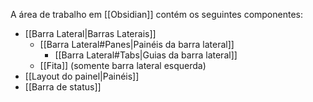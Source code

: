 A área de trabalho em [[Obsidian]] contém os seguintes componentes:

- [[Barra Lateral|Barras Laterais]]
   - [[Barra Lateral#Panes|Painéis da barra lateral]]
     - [[Barra Lateral#Tabs|Guias da barra lateral]]
   - [[Fita]] (somente barra lateral esquerda)
- [[Layout do painel|Painéis]]
- [[Barra de status]]